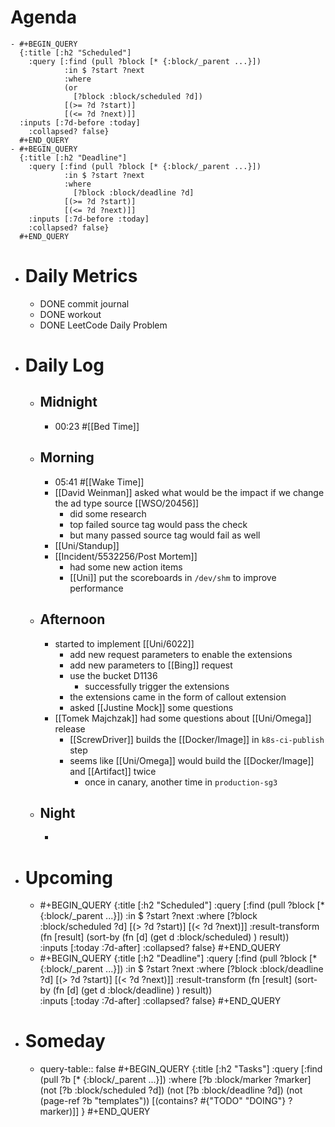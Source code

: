 # Agenda
	- #+BEGIN_QUERY
	  {:title [:h2 "Scheduled"]
	    :query [:find (pull ?block [* {:block/_parent ...}])
	            :in $ ?start ?next
	            :where
	            (or
	              [?block :block/scheduled ?d])
	            [(>= ?d ?start)]
	            [(<= ?d ?next)]]
	  :inputs [:7d-before :today]
	    :collapsed? false}
	  #+END_QUERY
	- #+BEGIN_QUERY
	  {:title [:h2 "Deadline"]
	    :query [:find (pull ?block [* {:block/_parent ...}])
	            :in $ ?start ?next
	            :where
	              [?block :block/deadline ?d]
	            [(>= ?d ?start)]
	            [(<= ?d ?next)]]
	    :inputs [:7d-before :today]
	    :collapsed? false}
	  #+END_QUERY
- # Daily Metrics
	- DONE commit journal
	- DONE workout
	- DONE LeetCode Daily Problem
- # Daily Log
	- ## Midnight
		- 00:23 #[[Bed Time]]
	- ## Morning
		- 05:41 #[[Wake Time]]
		- [[David Weinman]] asked what would be the impact if we change the ad type source [[WSO/20456]]
			- did some research
			- top failed source tag would pass the check
			- but many passed source tag would fail as well
		- [[Uni/Standup]]
		- [[Incident/5532256/Post Mortem]]
			- had some new action items
			- [[Uni]] put the scoreboards in `/dev/shm` to improve performance
	- ## Afternoon
		- started to implement [[Uni/6022]]
			- add new request parameters to enable the extensions
			- add new parameters to [[Bing]] request
			- use the bucket D1136
				- successfully trigger the extensions
			- the extensions came in the form of callout extension
			- asked [[Justine Mock]] some questions
		- [[Tomek Majchzak]] had some questions about [[Uni/Omega]] release
			- [[ScrewDriver]] builds the [[Docker/Image]] in `k8s-ci-publish` step
			- seems like [[Uni/Omega]] would build the [[Docker/Image]] and [[Artifact]] twice
				- once in canary, another time in `production-sg3`
	- ## Night
		-
- # Upcoming
	- #+BEGIN_QUERY
	  {:title [:h2 "Scheduled"]
	    :query [:find (pull ?block [* {:block/_parent ...}])
	            :in $ ?start ?next
	            :where
	              [?block :block/scheduled ?d]
	            [(> ?d ?start)]
	            [(< ?d ?next)]]
	  :result-transform (fn [result]
	                          (sort-by (fn [d]
	                                     (get d :block/scheduled) ) result))    
	  :inputs [:today :7d-after]
	    :collapsed? false}
	  #+END_QUERY
	- #+BEGIN_QUERY
	  {:title [:h2 "Deadline"]
	    :query [:find (pull ?block [* {:block/_parent ...}])
	            :in $ ?start ?next
	            :where
	              [?block :block/deadline ?d]
	            [(> ?d ?start)]
	            [(< ?d ?next)]]
	  :result-transform (fn [result]
	                          (sort-by (fn [d]
	                                     (get d :block/deadline) ) result))    
	  :inputs [:today :7d-after]
	    :collapsed? false}
	  #+END_QUERY
- # Someday
	- query-table:: false
	  #+BEGIN_QUERY
	  {:title [:h2 "Tasks"]
	   :query [:find (pull ?b [* {:block/_parent ...}])
	          :where
	          [?b :block/marker ?marker]
	          (not [?b :block/scheduled ?d])
	          (not [?b :block/deadline ?d])
	  (not (page-ref ?b "templates"))
	          [(contains? #{"TODO" "DOING"} ?marker)]]
	  }
	  #+END_QUERY